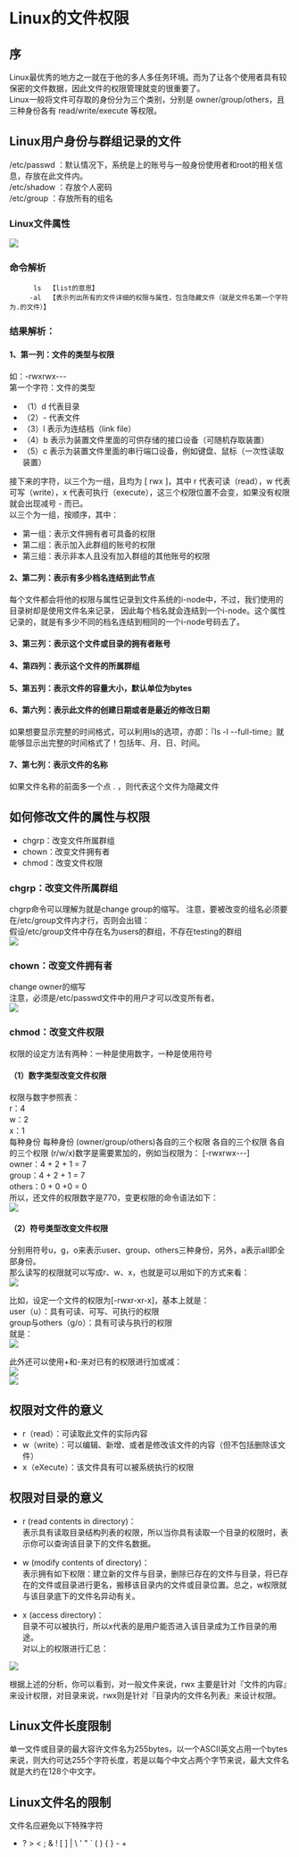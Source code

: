 # Linux的文件权限

## 序
Linux最优秀的地方之一就在于他的多人多任务环境。而为了让各个使用者具有较保密的文件数据，因此文件的权限管理就变的很重要了。  
Linux一般将文件可存取的身份分为三个类别，分别是 owner/group/others，且三种身份各有 read/write/execute 等权限。  

## Linux用户身份与群组记录的文件
/etc/passwd ：默认情况下，系统是上的账号与一般身份使用者和root的相关信息，存放在此文件内。  
/etc/shadow ：存放个人密码  
/etc/group ：存放所有的组名  

### Linux文件属性  

<img src="img/1.png">


### 命令解析
          ls  【list的意思】   
         -al  【表示列出所有的文件详细的权限与属性，包含隐藏文件（就是文件名第一个字符为.的文件）】  

### 结果解析：
#### 1、第一列：文件的类型与权限
如：-rwxrwx---  
第一个字符：文件的类型  
- （1）d 代表目录  
- （2）- 代表文件  
- （3）l 表示为连结档（link file）  
- （4）b 表示为装置文件里面的可供存储的接口设备（可随机存取装置）  
- （5）c 表示为装置文件里面的串行端口设备，例如键盘、鼠标（一次性读取装置）  

接下来的字符，以三个为一组，且均为 [ rwx ]，其中 r 代表可读（read），w 代表可写（write），x 代表可执行（execute），这三个权限位置不会变，如果没有权限就会出现减号 - 而已。  
以三个为一组，按顺序，其中：  
- 第一组：表示文件拥有者可具备的权限  
- 第二组：表示加入此群组的账号的权限  
- 第三组：表示非本人且没有加入群组的其他账号的权限  

#### 2、第二列：表示有多少档名连结到此节点
每个文件都会将他的权限与属性记录到文件系统的i-node中，不过，我们使用的目录树却是使用文件名来记录， 因此每个档名就会连结到一个i-node。这个属性记录的，就是有多少不同的档名连结到相同的一个i-node号码去了。

#### 3、第三列：表示这个文件或目录的拥有者账号
#### 4、第四列：表示这个文件的所属群组
#### 5、第五列：表示文件的容量大小，默认单位为bytes
#### 6、第六列：表示此文件的创建日期或者是最近的修改日期
如果想要显示完整的时间格式，可以利用ls的选项，亦即：『ls -l --full-time』就能够显示出完整的时间格式了！包括年、月、日、时间。
#### 7、第七列：表示文件的名称
如果文件名称的前面多一个点 . ，则代表这个文件为隐藏文件

## 如何修改文件的属性与权限
- chgrp：改变文件所属群组
- chown：改变文件拥有者
- chmod：改变文件权限

### chgrp：改变文件所属群组
chgrp命令可以理解为就是change group的缩写。
注意，要被改变的组名必须要在/etc/group文件内才行，否则会出错：  
假设/etc/group文件中存在名为users的群组，不存在testing的群组  
<img src="img/2.png">

### chown：改变文件拥有者
change owner的缩写  
注意，必须是/etc/passwd文件中的用户才可以改变所有者。  
<img src="img/3.png">

### chmod：改变文件权限
权限的设定方法有两种：一种是使用数字，一种是使用符号  
#### （1）数字类型改变文件权限
权限与数字参照表：  
r：4  
w：2  
x：1  
每种身份 每种身份 (owner/group/others)各自的三个权限 各自的三个权限 各自的三个权限 (r/w/x)数字是需要累加的，例如当权限为： [-rwxrwx---]  
owner：4 + 2 + 1 = 7  
group：4 + 2 + 1 = 7  
others：0 + 0 +0 = 0  
所以，还文件的权限数字是770，变更权限的命令语法如下：  
<img src="img/4.png">

#### （2）符号类型改变文件权限
分别用符号u，g，o来表示user、group、others三种身份，另外，a表示all即全部身份。  
那么读写的权限就可以写成r、w、x，也就是可以用如下的方式来看：  
<img src="img/5.png">

比如，设定一个文件的权限为[-rwxr-xr-x]，基本上就是：  
user（u）：具有可读、可写、可执行的权限  
group与others（g/o）：具有可读与执行的权限  
就是：  
<img src="img/6.png">

此外还可以使用+和-来对已有的权限进行加或减：  
<img src="img/7.png">  
<img src="img/8.png">  


## 权限对文件的意义
- r（read）：可读取此文件的实际内容
- w（write）：可以编辑、新增、或者是修改该文件的内容（但不包括删除该文件）
- x（eXecute）：该文件具有可以被系统执行的权限

## 权限对目录的意义
- r (read contents in directory)：  
表示具有读取目录结构列表的权限，所以当你具有读取一个目录的权限时，表示你可以查询该目录下的文件名数据。  

- w (modify contents of directory)：  
表示拥有如下权限：建立新的文件与目录，删除已存在的文件与目录，将已存在的文件或目录进行更名，搬移该目录内的文件或目录位置。总之，w权限就与该目录底下的文件名异动有关。  

- x (access directory)：  
目录不可以被执行，所以x代表的是用户能否进入该目录成为工作目录的用途。  
对以上的权限进行汇总：  
<img src="img/9.png">

根据上述的分析，你可以看到，对一般文件来说，rwx 主要是针对『文件的内容』来设计权限，对目录来说，rwx则是针对『目录内的文件名列表』来设计权限。


## Linux文件长度限制
单一文件或目录的最大容许文件名为255bytes，以一个ASCII英文占用一个bytes来说，则大约可达255个字符长度，若是以每个中文占两个字节来说，最大文件名就是大约在128个中文字。  

## Linux文件名的限制
文件名应避免以下特殊字符  
* ? > < ; & ! [ ] |  \ ' " ` ( ) { } - +  
